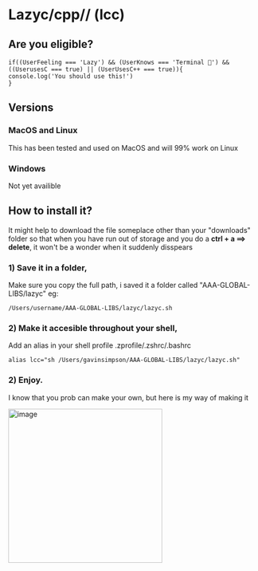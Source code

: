# Lazyc/cpp// (lcc)
## Are you eligible?
    if((UserFeeling === 'Lazy') && (UserKnows === 'Terminal 🥴') && ((UserusesC === true) || (UserUsesC++ === true)){
    console.log('You should use this!')
    }
    
## Versions
### MacOS and Linux
This has been tested and used on MacOS and will 99% work on Linux
### Windows
Not yet availible

## How to install it?
It might help to download the file someplace other than your "downloads" folder so that when you have run out of storage and you do a **ctrl + a ==> delete**, it won't be a wonder when it suddenly disspears

### 1) Save it in a folder,
Make sure you copy the full path, i saved it a folder called "AAA-GLOBAL-LIBS/lazyc" eg:

    /Users/username/AAA-GLOBAL-LIBS/lazyc/lazyc.sh

### 2) Make it accesible throughout your shell,
Add an alias in your shell profile .zprofile/.zshrc/.bashrc

    alias lcc="sh /Users/gavinsimpson/AAA-GLOBAL-LIBS/lazyc/lazyc.sh"

### 2) Enjoy.
I know that you prob can make your own, but here is my way of making it

<img width="309" alt="image" src="https://github.com/GDSimpson3/lazy-c/assets/103830594/2f744e2e-63cf-4505-afb4-21aa8abf2546">


